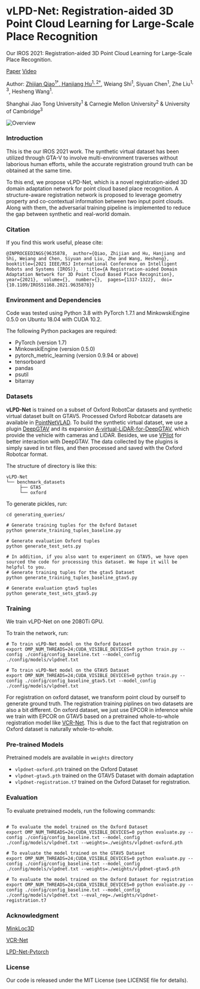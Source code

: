# vLPD-Net: Registration-aided 3D Point Cloud Learning for Large-Scale Place Recognition

Our IROS 2021: Registration-aided 3D Point Cloud Learning for Large-Scale Place Recognition.

[Paper](https://arxiv.org/abs/2012.05018) [Video](https://www.youtube.com/watch?v=Nnj9KUXIFns&t=11s)
<html>
Author: <a href="https://qiaozhijian.github.io/">Zhijian Qiao<sup>1&#8224</sup>, <a href="https://hanjianghu.github.io/">Hanjiang Hu<sup>1, 2&#8224</sup></a>, Weiang Shi<sup>1</sup>, Siyuan Chen<sup>1</sup>, Zhe Liu<sup>1, 3</sup>, Hesheng Wang<sup>1</sup>.

Shanghai Jiao Tong University<sup>1</sup> & Carnegie Mellon University<sup>2</sup> & University of Cambridge<sup>3</sup>
</html>

![Overview](media/pipeline.png)

### Introduction
This is the our IROS 2021 work. The synthetic virtual dataset has been utilized through GTA-V to involve multi-environment traverses without laborious human efforts, while the accurate registration ground truth can be obtained at the same time. 

To this end, we propose vLPD-Net, which is a novel registration-aided 3D domain adaptation network for point cloud based place recognition. A structure-aware registration network is proposed to leverage geometry property and co-contextual information between two input point clouds. Along with them, the adversarial training pipeline is implemented to reduce the gap between synthetic and real-world domain.

### Citation
If you find this work useful, please cite:
```
@INPROCEEDINGS{9635878,  author={Qiao, Zhijian and Hu, Hanjiang and Shi, Weiang and Chen, Siyuan and Liu, Zhe and Wang, Hesheng},  booktitle={2021 IEEE/RSJ International Conference on Intelligent Robots and Systems (IROS)},   title={A Registration-aided Domain Adaptation Network for 3D Point Cloud Based Place Recognition},   year={2021},  volume={},  number={},  pages={1317-1322},  doi={10.1109/IROS51168.2021.9635878}}
```

### Environment and Dependencies
Code was tested using Python 3.8 with PyTorch 1.7.1 and MinkowskiEngine 0.5.0 on Ubuntu 18.04 with CUDA 10.2.

The following Python packages are required:
* PyTorch (version 1.7)
* MinkowskiEngine (version 0.5.0)
* pytorch_metric_learning (version 0.9.94 or above)
* tensorboard
* pandas
* psutil
* bitarray

### Datasets
**vLPD-Net** is trained on a subset of Oxford RobotCar datasets and synthetic virtual dataset built on GTAV5. Processed Oxford Robotcar datasets are available in [PointNetVLAD](https://github.com/mikacuy/pointnetvlad.git).  To build the synthetic virtual dataset, we use a plugin [DeepGTAV](https://github.com/aitorzip/DeepGTAV) and its expansion [A-virtual-LiDAR-for-DeepGTAV](https://github.com/gdpinchina/A-virtual-LiDAR-for-DeepGTAV), which provide the vehicle with cameras and LiDAR. Besides, we use [VPilot](https://github.com/aitorzip/VPilot) for better interaction with DeepGTAV. The data collected by the plugins is simply saved in txt files, and then processed and saved with the Oxford Robotcar format. 


The structure of directory is like this:
```
vLPD-Net
└── benchmark_datasets
     ├── GTA5
     └── oxford
```

To generate pickles, run:
```generate pickles
cd generating_queries/ 

# Generate training tuples for the Oxford Dataset
python generate_training_tuples_baseline.py

# Generate evaluation Oxford tuples
python generate_test_sets.py

# In addition, if you also want to experiment on GTAV5, we have open sourced the code for processing this dataset. We hope it will be helpful to you.
# Generate training tuples for the gtav5 Dataset
python generate_training_tuples_baseline_gtav5.py

# Generate evaluation gtav5 tuples
python generate_test_sets_gtav5.py
```

### Training
We train vLPD-Net on one 2080Ti GPU.

To train the network, run:

```train baseline
# To train vLPD-Net model on the Oxford Dataset
export OMP_NUM_THREADS=24;CUDA_VISIBLE_DEVICES=0 python train.py --config ./config/config_baseline.txt --model_config ./config/models/vlpdnet.txt

# To train vLPD-Net model on the GTAV5 Dataset
export OMP_NUM_THREADS=24;CUDA_VISIBLE_DEVICES=0 python train.py --config ./config/config_baseline_gtav5.txt --model_config ./config/models/vlpdnet.txt
```

For registration on oxford dataset, we transform point cloud by ourself to generate ground truth. The registration training piplines on two datasets are also a bit different. On oxford dataset, we just use EPCOR in inference while we train with EPCOR on GTAV5 based on a pretrained whole-to-whole registration model like [VCR-Net](https://github.com/qiaozhijian/VCR-Net.git). This is due to the fact that registration on Oxford dataset is naturally whole-to-whole.
### Pre-trained Models

Pretrained models are available in `weights` directory
- `vlpdnet-oxford.pth` trained on the Oxford Dataset 
- `vlpdnet-gtav5.pth` trained on the GTAV5 Dataset with domain adaptation
- `vlpdnet-registration.t7` trained on the Oxford Dataset for registration.

### Evaluation

To evaluate pretrained models, run the following commands:

```eval baseline

# To evaluate the model trained on the Oxford Dataset 
export OMP_NUM_THREADS=24;CUDA_VISIBLE_DEVICES=0 python evaluate.py --config ./config/config_baseline.txt --model_config ./config/models/vlpdnet.txt --weights=./weights/vlpdnet-oxford.pth 

# To evaluate the model trained on the GTAV5 Dataset
export OMP_NUM_THREADS=24;CUDA_VISIBLE_DEVICES=0 python evaluate.py --config ./config/config_baseline.txt --model_config ./config/models/vlpdnet.txt --weights=./weights/vlpdnet-gtav5.pth

# To evaluate the model trained on the Oxford Dataset for registration
export OMP_NUM_THREADS=24;CUDA_VISIBLE_DEVICES=0 python evaluate.py --config ./config/config_baseline.txt --model_config ./config/models/vlpdnet.txt --eval_reg=./weights/vlpdnet-registration.t7
```

### Acknowledgment

[MinkLoc3D](https://github.com/jac99/MinkLoc3D.git)

[VCR-Net](https://github.com/qiaozhijian/VCR-Net.git)

[LPD-Net-Pytorch](https://github.com/qiaozhijian/LPD-Net-Pytorch.git)

### License
Our code is released under the MIT License (see LICENSE file for details).
